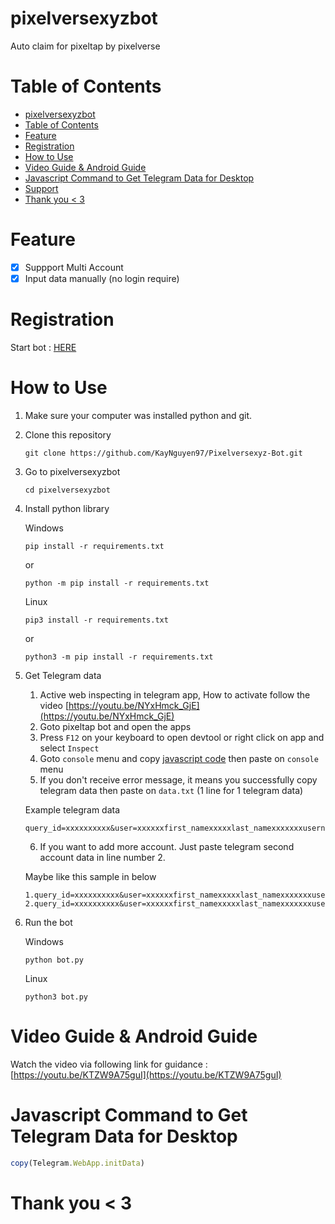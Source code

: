 # pixelversexyzbot

Auto claim for pixeltap by pixelverse


# Table of Contents
- [pixelversexyzbot](#pixelversexyzbot)
- [Table of Contents](#table-of-contents)
- [Feature](#feature)
- [Registration](#registration)
- [How to Use](#how-to-use)
- [Video Guide \& Android Guide](#video-guide--android-guide)
- [Javascript Command to Get Telegram Data for Desktop](#javascript-command-to-get-telegram-data-for-desktop)
- [Support](#support)
- [Thank you \< 3](#thank-you--3)

# Feature

- [x] Suppport Multi Account
- [x] Input data manually (no login require)

# Registration

Start bot : [HERE](https://t.me/pixelversexyzbot?start=5644454646)

# How to Use

1. Make sure your computer was installed python and git.

2. Clone this repository
   ```shell
   git clone https://github.com/KayNguyen97/Pixelversexyz-Bot.git
   ```
3. Go to pixelversexyzbot
   ```
   cd pixelversexyzbot
   ```
4. Install python library
   
   Windows
   ```
   pip install -r requirements.txt
   ```

   or 

   ```
   python -m pip install -r requirements.txt
   ```

   Linux

   ```
   pip3 install -r requirements.txt
   ```

   or

   ```
   python3 -m pip install -r requirements.txt
   ```

5. Get Telegram data
   
   1. Active web inspecting in telegram app, How to activate follow the video [https://youtu.be/NYxHmck_GjE](https://youtu.be/NYxHmck_GjE)
   2. Goto pixeltap bot and open the apps
   3. Press `F12` on your keyboard to open devtool or right click on app and select `Inspect`
   4. Goto `console` menu and copy [javascript code](#javascript-command-to-get-telegram-data-for-desktop) then paste on `console` menu
   5. If you don't receive error message, it means you successfully copy telegram data then paste on `data.txt` (1 line for 1 telegram data)
   
   Example telegram data

   ```
   query_id=xxxxxxxxxx&user=xxxxxxfirst_namexxxxxlast_namexxxxxxxusernamexxxxxxxlanguage_codexxxxxxxallows_write_to_pmxxxxxxx&auth_date=xxxxxx&hash=xxxxxxxxxxxxxxxxxxxxx
   ```

   6. If you want to add more account. Just paste telegram second account data in line number 2.
   
   Maybe like this sample in below

   ```
   1.query_id=xxxxxxxxxx&user=xxxxxxfirst_namexxxxxlast_namexxxxxxxusernamexxxxxxxlanguage_codexxxxxxxallows_write_to_pmxxxxxxx&auth_date=xxxxxx&hash=xxxxxxxxxxxxxxxxxxxxx
   2.query_id=xxxxxxxxxx&user=xxxxxxfirst_namexxxxxlast_namexxxxxxxusernamexxxxxxxlanguage_codexxxxxxxallows_write_to_pmxxxxxxx&auth_date=xxxxxx&hash=xxxxxxxxxxxxxxxxxxxxx
   ```

6. Run the bot
   
   Windows
   
   ```shell
   python bot.py
   ```

   Linux

   ```shell
   python3 bot.py
   ```

# Video Guide & Android Guide

Watch the video via following link for guidance : [https://youtu.be/KTZW9A75guI](https://youtu.be/KTZW9A75guI)

# Javascript Command to Get Telegram Data for Desktop

```javascript
copy(Telegram.WebApp.initData)
```

# Thank you < 3